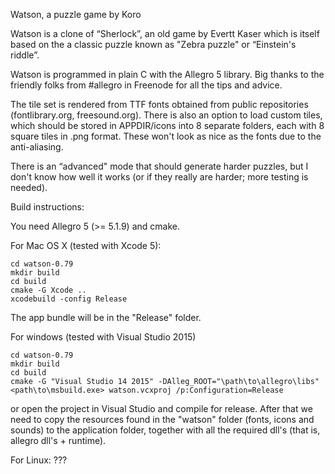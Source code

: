 Watson, a puzzle game by Koro

Watson is a clone of “Sherlock”, an old game by Evertt Kaser which is itself based on the a classic puzzle known as "Zebra puzzle" or “Einstein's riddle”.

Watson is programmed in plain C with the Allegro 5 library. Big thanks to the friendly folks from #allegro in Freenode for all the tips and advice.
   
The tile set is rendered from TTF fonts obtained from public repositories (fontlibrary.org, freesound.org). There is also an option to load custom tiles, which should be stored in APPDIR/icons into 8 separate folders, each with 8 square tiles in .png format. These won't look as nice as the fonts due to the anti-aliasing.
  
There is an “advanced" mode that should generate harder puzzles, but I don't know how well it works (or if they really are harder; more testing is needed).


Build instructions:

You need Allegro 5 (>= 5.1.9) and cmake.

For Mac OS X (tested with Xcode 5):

	cd watson-0.79
	mkdir build
	cd build
	cmake -G Xcode ..
	xcodebuild -config Release

The app bundle will be in the "Release" folder.

For windows (tested with Visual Studio 2015)

	cd watson-0.79
	mkdir build
	cd build
	cmake -G "Visual Studio 14 2015" -DAlleg_ROOT="\path\to\allegro\libs" 
	<path\to\msbuild.exe> watson.vcxproj /p:Configuration=Release

or open the project in Visual Studio and compile for release. After that we need to copy the resources found in the "watson" folder (fonts, icons and sounds) to the application folder, together with all the required dll's (that is, allegro dll's + runtime). 

For Linux: ???
